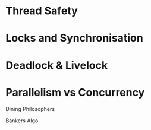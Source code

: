 # Thread Safety

# Locks and Synchronisation

# Deadlock & Livelock

# Parallelism vs Concurrency

Dining Philosophers

Bankers Algo
